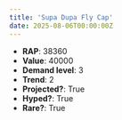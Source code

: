 ```yaml
---
title: 'Supa Dupa Fly Cap'
date: 2025-08-06T00:00:00Z
---
```

- **RAP**: 38360
- **Value**: 40000
- **Demand level**: 3
- **Trend**: 2
- **Projected?**: True
- **Hyped?**: True
- **Rare?**: True
